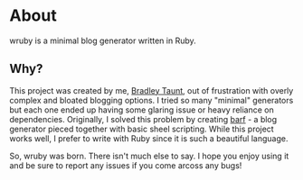 # About

wruby is a minimal blog generator written in Ruby.

## Why?

This project was created by me, [Bradley Taunt](btxx.org), out of frustration with overly complex and bloated blogging options. I tried so many "minimal" generators but each one ended up having some glaring issue or heavy reliance on dependencies. Originally, I solved this problem by creating [barf](https://barf.btxx.org) - a blog generator pieced together with basic sheel scripting. While this project works well, I prefer to write with Ruby since it is such a beautiful language.

So, wruby was born. There isn't much else to say. I hope you enjoy using it and
be sure to report any issues if you come arcoss any bugs!
